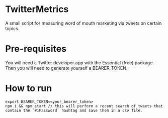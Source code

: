 # TwitterMetrics
A small script for measuring word of mouth marketing via tweets on certain topics.

# Pre-requisites
You will need a Twitter developer app with the Essential (free) package.
Then you will need to generate yourself a BEARER_TOKEN.

# How to run
```
export BEARER_TOKEN=<your_bearer_token>
npm i && npm start // this will perform a recent search of tweets that contain the `#1Password` hashtag and save them in a csv file.
```
